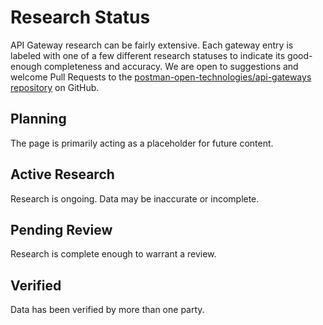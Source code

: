 # Research Status

API Gateway research can be fairly extensive. Each gateway entry is labeled with one of a few different research statuses to indicate its good-enough completeness and accuracy. We are open to suggestions and welcome Pull Requests to the [postman-open-technologies/api-gateways repository](https://github.com/postman-open-technologies/api-gateways) on GitHub.

## Planning

The page is primarily acting as a placeholder for future content.

## Active Research

Research is ongoing. Data may be inaccurate or incomplete.

## Pending Review

Research is complete enough to warrant a review.

## Verified

Data has been verified by more than one party.
